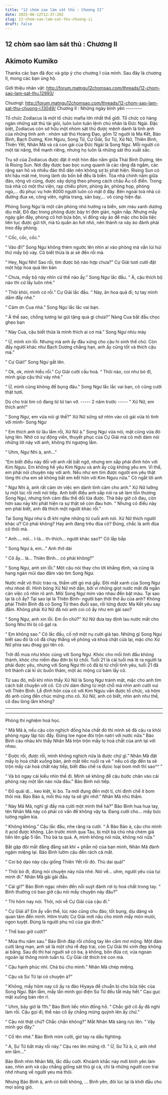 ```yaml
---
title: "12 chòm sao làm sát thủ : Chương II"
date: 2025-06-12T12:37:29Z
slug: 12-chom-sao-lam-sat-thu-chuong-ii
draft: false
---
```


## 12 chòm sao làm sát thủ : Chương II

## Akimoto Kumiko

Thanks các bạn đã đọc và góp ý cho chương I của mình. Sau đây là chương II, mong các bạn ủng hộ.
 
Giới thiệu nhân vật: http://forum.matngu12chomsao.com/threads/12-chom-sao-lam-sat-thu.12993/
 
ChuơngI: http://forum.matngu12chomsao.com/threads/12-chom-sao-lam-sat-thu-chuong-i.13049/ 
 Chương II : Những ngày bình yên --------
 
Tổ chức Zodiacus là một tổ chức mafia lớn nhất thế giới. Tổ chức có hàng ngàn những sát thủ tài giỏi, luôn luôn tuân lệnh chủ nhân là Đức Ngài. Đặc biệt, Zodiacus còn sở hữu một nhóm sát thủ được mệnh danh là tinh anh của những tinh anh : nhóm sát thủ Hoàng Đạo, gồm 12 người là Ma Kết, Bảo Bình, Bạch Dương, Kim Ngưu, Song Tử, Cự Giải, Sư Tử, Xử Nữ, Thiên Bình, Thiên Yết, Nhân Mã và cả con gái của Đức Ngài là Song Ngư. Mỗi người có một tài năng, thế mạnh riêng, nhưng họ luôn là những sát thủ xuất sắc. 
 
Trụ sở của Zodiacus được đặt ở một hòn đảo nằm giữa Thái Bình Dương, tên là Rising Sun. Nơi đây được bao bọc xung quanh là các rặng đá ngầm, các rặng san hô và nhiều đảo thổ dân nên không sợ bị phát hiện. Rising Sun có khí hậu mát mẻ, trong lành do bốn bề đều là biển. Tòa nhà chính nằm giữa đảo, rộng vô cùng, được xây dựng theo phong cách châu Âu cổ điển. Trong toà nhà có một thư viện, rạp chiếu phim, phòng ăn, phòng họp, phòng ngủ,… đủ phục vụ hơn 8000 người luôn có mặt ở đây. Bên ngoài toà nhà có đường đua xe, công viên, nghĩa trang, sân bay,… vô cùng hiện đại. 
 
Phòng Song Ngư là một căn phòng nhỏ hướng ra biển, sơn màu xanh dương dịu mắt. Đồ đạc trong phòng được bày trí đơn giản, ngăn nắp.  Nhưng mấy ngày gần đây, phòng cô hơi bừa bộn, vì đống váy áo để mặc cho bữa tiệc liên tục được gửi tới, mà tủ quần áo hơi nhỏ, nên thành ra váy áo đành phải treo đầy phòng.
 
“ Cốc, cốc, cốc.”
 
“ Vào đi!” Song Ngư không thèm ngước lên nhìn ai vào phòng mà vẫn lúi húi thử mấy bộ váy. Cô biết thừa là ai sẽ đến rồi mà.
 
“ Hey, Ngư Nhi! Sao rồi, tìm được bộ nào hợp chưa?” Cự Giải tươi cười đặt một hộp hoa quả lên bàn
 
“ Chưa, mấy bộ này nhìn cứ thế nào ấy.” Song Ngư lắc đầu. “ À, cậu thích bộ nào thì cứ lấy luôn nhé.” 
 
“ Thôi khỏi, mình có rồi.” Cự Giải lắc đầu. “ Này, ăn hoa quả đi, tự tay mình dầm đấy nhé.”
 
“ Cảm ơn Cua nhá.” Song Ngư lắc lắc vai bạn.
 
“ À thế sao, chồng tương lai gửi tặng quà gì chưa?” Nàng Cua bắt đầu chọc ghẹo bạn
 
“ Này Cua, cậu biết thừa là mình thích ai cơ mà.” Song Ngư nhíu mày
 
“ Ừ, mình xin lỗi. Nhưng mà anh ấy đâu xứng cho cậu hi sinh thế chứ. Còn đầy người khác như Bạch Dương chẳng hạn, anh ấy cũng tốt và thích cậu mà.” 
 
“ Cự Giải!” Song Ngư gắt lên. 
 
“ Ok, ok, mình hiểu rồi.” Cự Giải cười cầu hoà. “ Thôi nào, coi như bỏ đi, mình giúp cậu thử váy nhé.”
 
“ Ừ, mình cũng không để bụng đâu.” Song Ngư lắc lắc vai bạn, cô cũng cười thật tươi.
 
Dù cho trái tim cô đang từ từ tan vỡ. 
----- 2 năm trước ----- 
“ Xử Nữ, em thích anh!” 
 
“ Song Ngư, em vừa nói gì thế?” Xử Nữ sững sờ nhìn vào cô gái vừa tỏ tình với mình-   Song Ngư
 
“ Em thích anh từ lâu lắm rồi, Xử Nữ à.” Song Ngư vừa nói, mặt cũng vừa đỏ lựng lên. Nhờ có sự động viên, thuyết phục của Cự Giải mà cô mới dám nói những lời này với anh, không thì ngượng lắm.
 
“ Uhm, Ngư Nhi à, anh…”
 
“Em biết điều này đối với anh rất bất ngờ, nhưng em sắp phải đính hôn với Kim Ngưu. Em không hề yêu Kim Ngưu và anh ấy cũg không yêu em. Vì thế, em phải nói chuyện này với anh. Nếu như em tìm được người em yêu thật lòng thì cha em sẽ không bắt em kết hôn với Kim Ngưu nữa.” Cô ngắt lời anh 
 
“ Ngư Nhi à, anh rất cảm ơn việc em dành tình cảm cho anh.” Xử Nữ lưỡng lự một lúc rồi mới nói tiếp. Anh biết điều anh sắp nói ra sẽ làm tổn thương Song Ngư, nhưng tình cảm đâu thể dối lừa được. Thà bây giờ cô đau, còn hơn sau này khi phát hiện ra sự thật sẽ còn đau hơn. “ Nhưng có điều này em phải biết, anh đã thích một người khác rồi.”
 
Tai Song Ngư như ù đi khi nghe những từ cuối anh nói. Xử Nữ thích người khác ư? Có phải không? Hay anh đang trêu đùa cô? Đúng, chắc là anh đùa cô thôi mà.
 
“ Anh….  nói… l-là… th-thích… người khác sao?” Cô lắp bắp
 
“ Song Ngư à, em…” Anh thở dài
 
“ Cô ấy… là… Thiên Bình… có phải không?” 
 
“ Song Ngư, anh xin lỗi.” Một câu nói thay cho lời khẳng định, và cũng là hang ngàn mũi dao đâm vào tim Song Ngư.
                                                                                           
Nước mắt vô thức trào ra, thấm ướt gò má gầy. Đôi mắt xanh của Song Ngư như nhoè đi. Hình bóng Xử Nữ mờ dần, bởi vì những giọt nước mắt đã ngăn cản việc cô nhìn rõ anh. Môi Song Ngư mím vào nhau đến bật máu. Tại sao lại là cô ấy? Tại sao lại là Thiên Bình- người bạn thời thơ ấu của anh? Không phải Thiên Bình đã có Song Tử theo đuổi sao, rồi từng được Ma Kết yêu say đắm. Không phải Xử Nữ đã nói anh coi cô ấy như em gái sao?
 
“ Song Ngư, anh xin lỗi. Em ổn chứ?” Xử Nữ đưa tay định lau nước mắt cho Song Như thì bị cô gạt ra. 
 
“ Em không sao.” Cô lắc đầu, cố nở một nụ cười giả tạo. Những gì Song Ngư biết sau đó là cô đã chạy thẳng về phòng và khoá chặt cửa lại, mặc cho Xử Nữ phía sau đnag gọi tên cô.
 
Trời đổ mưa như khóc cùng với Song Ngư. Khóc cho mối tình đầu không thành, khóc cho niềm đau đớn bị từ chối. Tuổi 21 là cái tuổi mà lẽ ra người ta phải được yêu, nhưng với Song Ngư thì cô đã bị từ chối tình yêu, tuổi 21 đã trở thành cái kí ức buồn thảm, một ác mộng cứ bám lấy cô. 
 
Từ sau đó, mỗi khi nhìn thấy Xử Nữ là Song Ngư tránh mặt, mặc cho anh tìm cách bắt chuyện với cô. Cô chỉ dám đứng từ một chỗ mà nhìn anh cười vui với Thiên Bình. Lễ đính hôn của cô với Kim Ngưu vẫn được tổ chức, và hôm đó anh cũng đến chúc mừng cho cô. Xử Nữ, anh có biết, nhìn anh như thế, cô đau lòng lắm không?
 
----------- 
*** 
Phòng thí nghiệm hoá học.
 
“ Mã Mã à, nếu cậu còn nghịch đống hóa chất đó thì mình sẽ đã cậu ra khỏi phòng ngay lập tức đấy. Đừng loe ngoe đòi trộn natri với nước nữa.” Bảo Bình càu nhàu khi thấy Nhân Mã trộn trộn mấy lọ hoá chất của anh lại với nhau.
 
“ Được rồi, được rồi, mình không nghịch nữa là được chứ gì.” Nhân Mã đặt mấy lọ hoá chất xuống bàn, ánh mắt tiếc nuối ra vẻ “ nếu có dịp đến ta sẽ trộn mấy cái hoá chất này tiếp, biết đâu chế ra đựoc loại bom mới thì sao^^ ”
 
“ Và bỏ ngay cái kiểu nhìn thế đi. Mình sẽ không để cậu bước chân vào cái phòng này một lần nào nữa đâu.” Bảo Bình nói tiếp.
 
“ Đồ quái dị… keo kiệt, ki bo. Ta mới đụng đến một tí, chỉ định chế ít bom thôi mà. Bảo Bảo à, mối thù này ta sẽ ghi nhớ.” Nhân Mã nhủ thầm.
 
“ Này Mã Mã, nghĩ gì đấy mà cười một mình thế hả?” Bảo Bình hua hua tay, tên Nhân Mã này có phải có vấn đề không vậy ta. Đang cười cho… mấy bức tường ngắm kìa.
 
“ Không không.” Cậu lắc đầu, nhe răng ra cười. “ À Bảo Bảo à, cậu cho mình ít acid được không. Lần trước mình qua Tàu, bị một bà chủ nhà chém giá tiền lên gấp 5 lần. Thù bà ta quá. A, mình không nói nữa, không nói nữa.”
 
Bắt gặp đôi mắt đằng đằng sát khí + phẫn nộ của bạn mình, Nhân Mã đành ngậm miệng lại. Bảo Bình lườm cậu đến rách cả mắt. 
 
“ Coi bộ dạo này cậu giống Thiên Yết rồi đó. Thù dai quá!”
 
“ Thôi bỏ đi, đừng nói chuyện này nữa nhé. Nói về… uhm, người yêu của tụi mình đi.” Nhân Mã gãi gãi đầu.
 
“ Cái gì?” Bảo Bình ngạc nhiên đến nỗi suýt đánh rơi lọ hoá chất trong tay. “ Bình thường có bao giờ cậu nói mấy chuyện này đâu?”
 
“ Thì hôm nay nói. Thôi, nói về Cự Giải của cậu đi.”
 
“ Cự Giải á? Em ấy vẫn thế, lúc nào cũng chu đáo, tốt bụng, dịu dàng và quan tâm đến mình. Hôm trước Cự Giải mới nấu cho mình mấy món mưói, ngon tuyệt. Đúng là người phụ nữ của gia đình.”
 
“ Thế bao giờ cưới?”
 
“ Mùa thu năm sau.” Bảo Bình đáp rồi chống tay lên cằm mơ mộng. Một đám cưới lãng 
mạn, anh sẽ là một chú rể đẹp trai, còn Cự Giải thì xinh đẹp không ai bằng. Sau đó thì hai nguời sẽ có ba, à không, bốn đứa cơ, vừa ngoan ngoãn lại thông minh tuấn tú. Cự Giải rất thích trẻ con mà. 
 
“ Cậu hạnh phúc nhỉ. Chả bù cho mình.” Nhân Mã chép miệng.
 
“ Cậu và Sư Tử lại có chuyện à?”
 
“ Không, mấy hôm nay cô ấy ra đảo Hiyaya để chuẩn bị cho bữa tiệc của Song Ngư. Bận lắm, mấy lần mình gọi điện Sư Tử đều tắt máy hết.” Cạu gục mặt xuống bàn rên rỉ.
 
“ Uhm, bây giờ là 11h.” Bảo Bình liếc nhìn đồng hồ. “ Chắc giờ cô ấy đã nghỉ làm rồi. Cậu gọi đi, thể nào cô ấy chẳng mừng quýnh lên ấy chứ.”
 
“ Cậu nói thật chứ? Chắc chắn không?” Mắt Nhân Mã sáng rực lên. “ Vậy mình gọi đây.”
 
“ Cố lên nhé.” Bảo Bình mỉm cười, giơ tay ra dấu fighting.
 
“ A, Sư Tử bắt máy rồi này.” Cậu reo lên mừng rỡ. “ Ừ, Sư Tử à, ừ, anh nhớ em lắm…”
 
Bảo Bình nhìn Nhân Mã, lắc đầu cười. Khoảnh khắc này mới bình yên làm sao, nhìn anh và cậu chẳng giống sát thủ gì cả, chỉ là những người con trai nhớ nhung về người yeu mà thôi.
 
Nhưng Bảo Bình à, anh có biết không, … Bình yên, đôi lúc lại là khởi đầu cho mọi sóng gió.
